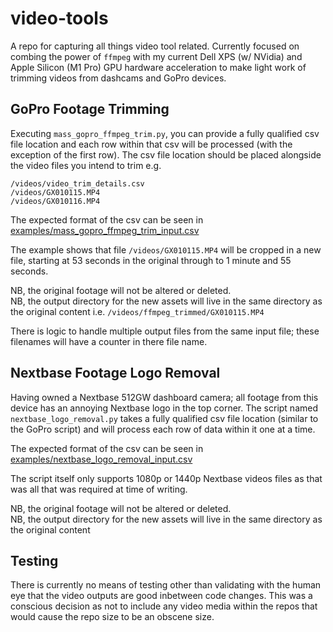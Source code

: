 # video-tools
A repo for capturing all things video tool related.
Currently focused on combing the power of `ffmpeg` with my current Dell XPS (w/ NVidia) and Apple Silicon (M1 Pro) GPU hardware acceleration to make light work of trimming videos from dashcams and GoPro devices.

## GoPro Footage Trimming
Executing `mass_gopro_ffmpeg_trim.py`, you can provide a fully qualified csv file location and each row within that csv will be processed (with the exception of the first row).
The csv file location should be placed alongside the video files you intend to trim e.g.
```
/videos/video_trim_details.csv
/videos/GX010115.MP4
/videos/GX010116.MP4
```
The expected format of the csv can be seen in [examples/mass_gopro_ffmpeg_trim_input.csv](./example/mass_gopro_ffmpeg_trim_input.csv)

The example shows that file `/videos/GX010115.MP4` will be cropped in a new file, starting at 53 seconds in the original through to 1 minute and 55 seconds.

NB, the original footage will not be altered or deleted.
<br/>
NB, the output directory for the new assets will live in the same directory as the original content i.e. `/videos/ffmpeg_trimmed/GX010115.MP4`

There is logic to handle multiple output files from the same input file; these filenames will have a counter in there file name.


## Nextbase Footage Logo Removal
Having owned a Nextbase 512GW dashboard camera; all footage from this device has an annoying Nextbase logo in the top corner.
The script named `nextbase_logo_removal.py` takes a fully qualified csv file location (similar to the GoPro script) and will process each row of data within it one at a time.

The expected format of the csv can be seen in [examples/nextbase_logo_removal_input.csv](./example/nextbase_logo_removal_input.csv)

The script itself only supports 1080p or 1440p Nextbase videos files as that was all that was required at time of writing.

NB, the original footage will not be altered or deleted.
<br/>
NB, the output directory for the new assets will live in the same directory as the original content

## Testing
There is currently no means of testing other than validating with the human eye that the video outputs are good inbetween code changes.
This was a conscious decision as not to include any video media within the repos that would cause the repo size to be an obscene size.
